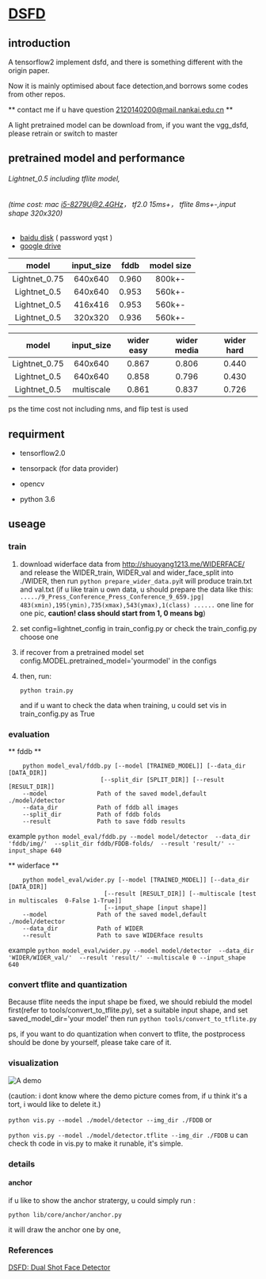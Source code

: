 # [DSFD](https://arxiv.org/abs/1810.10220?utm_source=feedburner&utm_medium=feed&utm_campaign=Feed%3A+arxiv%2FQSXk+%28ExcitingAds%21+cs+updates+on+arXiv.org%29)


## introduction

A tensorflow2 implement dsfd, and there is something different with the origin paper.

Now it is mainly optimised about face detection,and borrows some codes from other repos.

** contact me if u have question 2120140200@mail.nankai.edu.cn **





A light pretrained model can be download from,
if you want the vgg_dsfd, please retrain or switch to master

## pretrained model and performance

###### Lightnet_0.5  including tflite model, 
###### (time cost: mac i5-8279U@2.4GHz， tf2.0 15ms+， tflite 8ms+-,input shape 320x320)

+ [baidu disk](https://pan.baidu.com/s/1ZJZHJz8VFXahmwBptGQfiA) ( password yqst )
+ [google drive](https://drive.google.com/open?id=1ZZVA7QhwGWYJ-09KoU2iym90zqbrfTQH)




| model         |input_size |fddb      |model size|
| :------:      |:------:   |:------:  |:------:  |
| Lightnet_0.75|640x640     | 0.960    |800k+-|
| Lightnet_0.5 |640x640     | 0.953    |560k+-|
| Lightnet_0.5 |416x416     | 0.953    |560k+-|
| Lightnet_0.5 |320x320     | 0.936    |560k+-|

| model         |input_size  |wider easy|wider media |wider hard |
| :------:      |:------:     |:------:  | :------:  | :------:  | 
| Lightnet_0.75 |640x640      | 0.867    |0.806     |0.440      |
| Lightnet_0.5  |640x640      | 0.858    |0.796     |0.430      |
| Lightnet_0.5 |multiscale   | 0.861     |0.837     |0.726      |

ps the time cost not including nms, and flip test is used

## requirment

+ tensorflow2.0

+ tensorpack (for data provider)

+ opencv

+ python 3.6

## useage

### train
1. download widerface data from http://shuoyang1213.me/WIDERFACE/
and release the WIDER_train, WIDER_val and wider_face_split into ./WIDER, then run
```python prepare_wider_data.py```it will produce train.txt and val.txt
(if u like train u own data, u should prepare the data like this:
`...../9_Press_Conference_Press_Conference_9_659.jpg| 483(xmin),195(ymin),735(xmax),543(ymax),1(class) ......` 
one line for one pic, **caution! class should start from 1, 0 means bg**)

2. set config=lightnet_config in train_config.py   or check the train_config.py choose one

3. if recover from a pretrained model  set config.MODEL.pretrained_model='yourmodel' in the configs

4. then, run:

   ```python train.py```
   
   and if u want to check the data when training, u could set vis in train_config.py as True



### evaluation
** fddb **
```
    python model_eval/fddb.py [--model [TRAINED_MODEL]] [--data_dir [DATA_DIR]]
                          [--split_dir [SPLIT_DIR]] [--result [RESULT_DIR]]
    --model              Path of the saved model,default ./model/detector
    --data_dir           Path of fddb all images
    --split_dir          Path of fddb folds
    --result             Path to save fddb results
 ```
    
example `python model_eval/fddb.py --model model/detector 
                                    --data_dir 'fddb/img/' 
                                    --split_dir fddb/FDDB-folds/ 
                                    --result 'result/'
                                    --input_shape 640`
                                    
** widerface **
```
    python model_eval/wider.py [--model [TRAINED_MODEL]] [--data_dir [DATA_DIR]]
                           [--result [RESULT_DIR]] [--multiscale [test in multiscales  0-False 1-True]]
                           [--input_shape [input shape]]
    --model              Path of the saved model,default ./model/detector
    --data_dir           Path of WIDER
    --result             Path to save WIDERface results
 ```
example `python model_eval/wider.py --model model/detector 
                                    --data_dir 'WIDER/WIDER_val/' 
                                    --result 'result/'
                                    --multiscale 0
                                    --input_shape 640`




### convert tflite and quantization
Because tflite needs the input shape be fixed,
we should rebiuld the model first(refer to tools/convert_to_tflite.py),
set a suitable input shape, and set saved_model_dir='your model' 
then run 
`python tools/convert_to_tflite.py`


ps, if you want to do quantization when convert to tflite,
the postprocess should be done by yourself, please take care of it. 





### visualization
![A demo](https://github.com/610265158/DSFD-tensorflow/blob/master/figures/res_screenshot_11.05.2019.png)

(caution: i dont know where the demo picture comes from, if u think it's a tort, i would like to delete it.)


`python vis.py --model ./model/detector --img_dir ./FDDB` or

`python vis.py --model ./model/detector.tflite --img_dir ./FDDB`
u can check th code in vis.py to make it runable, it's simple.




### details
#### anchor

if u like to show the anchor stratergy, u could simply run :

`python lib/core/anchor/anchor.py`


it will draw the anchor one by one,



### References
[DSFD: Dual Shot Face Detector](https://arxiv.org/abs/1810.10220?utm_source=feedburner&utm_medium=feed&utm_campaign=Feed%3A+arxiv%2FQSXk+%28ExcitingAds%21+cs+updates+on+arXiv.org%29)
